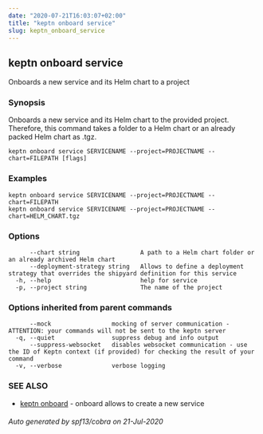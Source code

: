 ```yaml
---
date: "2020-07-21T16:03:07+02:00"
title: "keptn onboard service"
slug: keptn_onboard_service
---
```

## keptn onboard service

Onboards a new service and its Helm chart to a project

### Synopsis

Onboards a new service and its Helm chart to the provided project. Therefore, this command 
takes a folder to a Helm chart or an already packed Helm chart as .tgz.


```
keptn onboard service SERVICENAME --project=PROJECTNAME --chart=FILEPATH [flags]
```

### Examples

```
keptn onboard service SERVICENAME --project=PROJECTNAME --chart=FILEPATH
keptn onboard service SERVICENAME --project=PROJECTNAME --chart=HELM_CHART.tgz
```

### Options

```
      --chart string                 A path to a Helm chart folder or an already archived Helm chart
      --deployment-strategy string   Allows to define a deployment strategy that overrides the shipyard definition for this service
  -h, --help                         help for service
  -p, --project string               The name of the project
```

### Options inherited from parent commands

```
      --mock                 mocking of server communication - ATTENTION: your commands will not be sent to the keptn server
  -q, --quiet                suppress debug and info output
      --suppress-websocket   disables websocket communication - use the ID of Keptn context (if provided) for checking the result of your command
  -v, --verbose              verbose logging
```

### SEE ALSO

* [keptn onboard](../keptn_onboard/)	 - onboard allows to create a new service

###### Auto generated by spf13/cobra on 21-Jul-2020

